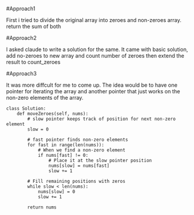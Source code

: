 #Approach1

First i tried to divide the original array into zeroes and non-zeroes array. return the sum of both

#Approach2

I asked claude to write a solution for the same. It came with basic solution, add no-zeroes to new array and count number of zeroes then extend the result to count_zeroes

#Approach3

It was more diffcult for me to come up. The idea would be to have one pointer for iterating the array and another pointer that just works on the non-zero elements of the array. 

```code
class Solution:
    def moveZeroes(self, nums):
        # slow pointer keeps track of position for next non-zero element
        slow = 0
        
        # fast pointer finds non-zero elements
        for fast in range(len(nums)):
            # When we find a non-zero element
            if nums[fast] != 0:
                # Place it at the slow pointer position
                nums[slow] = nums[fast]
                slow += 1
        
        # Fill remaining positions with zeros
        while slow < len(nums):
            nums[slow] = 0
            slow += 1
            
        return nums

```